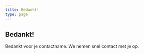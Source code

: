 ```yaml
---
title: Bedankt!
type: page
---
```


<!-- Contact page -->
<main class="o-wrapper">
	<!-- section -->
	<section class="c-row">
		<div class="o-container">
			<div class="o-grid o-grid--gutter-lg">
				<div class="o-grid__item u-10-of-12-bp5 u-push-1-of-12-bp5">
					<div class="o-container u-max-width-md">
						<h1>Bedankt!</h1>
					</div>
					<!-- article -->
					<article id="post-249" class="o-container u-max-width-md">
						<p>Bedankt voor je contactname. We nemen snel contact met je op.</p>
					</article>
					<!-- /article -->
				</div>
			</div>
		</div>
	</section>
	<!-- /section -->
</main>